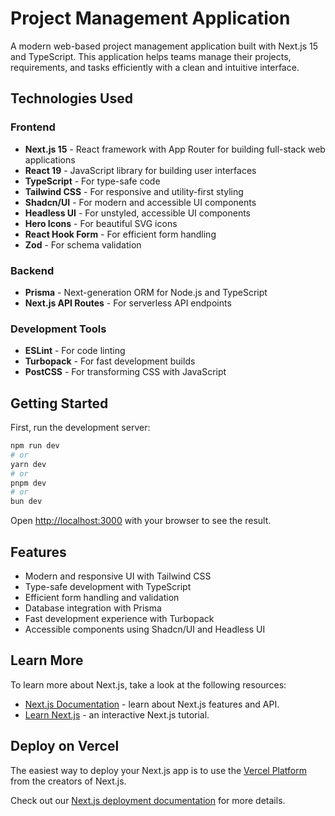 # Project Management Application

A modern web-based project management application built with Next.js 15 and TypeScript. This application helps teams manage their projects, requirements, and tasks efficiently with a clean and intuitive interface.

## Technologies Used

### Frontend
- **Next.js 15** - React framework with App Router for building full-stack web applications
- **React 19** - JavaScript library for building user interfaces
- **TypeScript** - For type-safe code
- **Tailwind CSS** - For responsive and utility-first styling
- **Shadcn/UI** - For modern and accessible UI components
- **Headless UI** - For unstyled, accessible UI components
- **Hero Icons** - For beautiful SVG icons
- **React Hook Form** - For efficient form handling
- **Zod** - For schema validation

### Backend
- **Prisma** - Next-generation ORM for Node.js and TypeScript
- **Next.js API Routes** - For serverless API endpoints

### Development Tools
- **ESLint** - For code linting
- **Turbopack** - For fast development builds
- **PostCSS** - For transforming CSS with JavaScript

## Getting Started

First, run the development server:

```bash
npm run dev
# or
yarn dev
# or
pnpm dev
# or
bun dev
```

Open [http://localhost:3000](http://localhost:3000) with your browser to see the result.

## Features

- Modern and responsive UI with Tailwind CSS
- Type-safe development with TypeScript
- Efficient form handling and validation
- Database integration with Prisma
- Fast development experience with Turbopack
- Accessible components using Shadcn/UI and Headless UI

## Learn More

To learn more about Next.js, take a look at the following resources:

- [Next.js Documentation](https://nextjs.org/docs) - learn about Next.js features and API.
- [Learn Next.js](https://nextjs.org/learn) - an interactive Next.js tutorial.

## Deploy on Vercel

The easiest way to deploy your Next.js app is to use the [Vercel Platform](https://vercel.com/new?utm_medium=default-template&filter=next.js&utm_source=create-next-app&utm_campaign=create-next-app-readme) from the creators of Next.js.

Check out our [Next.js deployment documentation](https://nextjs.org/docs/app/building-your-application/deploying) for more details.
